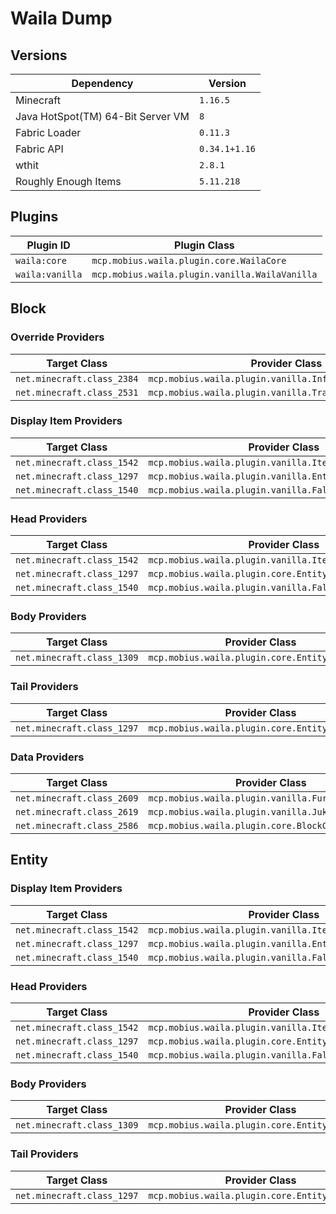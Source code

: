 # Waila Dump
## Versions
| Dependency | Version |
| - | - |
| Minecraft | `1.16.5` |
| Java HotSpot(TM) 64-Bit Server VM | `8` |
| Fabric Loader | `0.11.3` |
| Fabric API | `0.34.1+1.16` |
| wthit | `2.8.1` |
| Roughly Enough Items | `5.11.218` |
## Plugins
| Plugin ID | Plugin Class |
| - | - |
| `waila:core` | `mcp.mobius.waila.plugin.core.WailaCore` |
| `waila:vanilla` | `mcp.mobius.waila.plugin.vanilla.WailaVanilla` |
## Block
### Override Providers
| Target Class | Provider Class |
| - | - |
| `net.minecraft.class_2384` | `mcp.mobius.waila.plugin.vanilla.InfestedBlockComponent` |
| `net.minecraft.class_2531` | `mcp.mobius.waila.plugin.vanilla.TrappedChestComponent` |


### Display Item Providers
| Target Class | Provider Class |
| - | - |
| `net.minecraft.class_1542` | `mcp.mobius.waila.plugin.vanilla.ItemEntityComponent` |
| `net.minecraft.class_1297` | `mcp.mobius.waila.plugin.vanilla.EntityIconComponent` |
| `net.minecraft.class_1540` | `mcp.mobius.waila.plugin.vanilla.FallingBlockComponent` |


### Head Providers
| Target Class | Provider Class |
| - | - |
| `net.minecraft.class_1542` | `mcp.mobius.waila.plugin.vanilla.ItemEntityComponent` |
| `net.minecraft.class_1297` | `mcp.mobius.waila.plugin.core.EntityComponent` |
| `net.minecraft.class_1540` | `mcp.mobius.waila.plugin.vanilla.FallingBlockComponent` |


### Body Providers
| Target Class | Provider Class |
| - | - |
| `net.minecraft.class_1309` | `mcp.mobius.waila.plugin.core.EntityComponent` |


### Tail Providers
| Target Class | Provider Class |
| - | - |
| `net.minecraft.class_1297` | `mcp.mobius.waila.plugin.core.EntityComponent` |


### Data Providers
| Target Class | Provider Class |
| - | - |
| `net.minecraft.class_2609` | `mcp.mobius.waila.plugin.vanilla.FurnaceComponent` |
| `net.minecraft.class_2619` | `mcp.mobius.waila.plugin.vanilla.JukeboxComponent` |
| `net.minecraft.class_2586` | `mcp.mobius.waila.plugin.core.BlockComponent` |


## Entity
### Display Item Providers
| Target Class | Provider Class |
| - | - |
| `net.minecraft.class_1542` | `mcp.mobius.waila.plugin.vanilla.ItemEntityComponent` |
| `net.minecraft.class_1297` | `mcp.mobius.waila.plugin.vanilla.EntityIconComponent` |
| `net.minecraft.class_1540` | `mcp.mobius.waila.plugin.vanilla.FallingBlockComponent` |


### Head Providers
| Target Class | Provider Class |
| - | - |
| `net.minecraft.class_1542` | `mcp.mobius.waila.plugin.vanilla.ItemEntityComponent` |
| `net.minecraft.class_1297` | `mcp.mobius.waila.plugin.core.EntityComponent` |
| `net.minecraft.class_1540` | `mcp.mobius.waila.plugin.vanilla.FallingBlockComponent` |


### Body Providers
| Target Class | Provider Class |
| - | - |
| `net.minecraft.class_1309` | `mcp.mobius.waila.plugin.core.EntityComponent` |


### Tail Providers
| Target Class | Provider Class |
| - | - |
| `net.minecraft.class_1297` | `mcp.mobius.waila.plugin.core.EntityComponent` |

